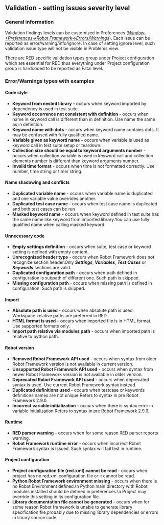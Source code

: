 ## Validation - setting issues severity level

### General information

Validation findings levels can be customized in Preferences
(_[Window-&gt;Preferences-&gt;Robot
Framework-&gt;Errors/Warnings](javascript:executeCommand\('org.eclipse.ui.window.preferences\(preferencePageId=org.robotframework.ide.eclipse.main.plugin.preferences.validation\)'\))_).
Each issue can be reported as error/warning/info/ignore. In case of setting
ignore level, such validation issue type will not be visible in Problems view.

There are RED specific validation types group under Project configuration
which are essential for RED thus everything under Project configuration group
is hardcoded to be reported as Fatal level.

### Error/Warnings types with examples

#### Code style

  * **Keyword from nested library** \- occurs when keyword imported by dependency is used in test suite.
  * **Keyword occurrence not consistent with definition** \- occurs when name in keyword call is different than in definition. Use name the same as in definition.
  * **Keyword name with dots** \- occurs when keyword name contains dots. It may be confused with fully qualified name.
  * **Variable given as keyword name** \- occurs when variable is used as keyword call in test suite setup or teardown.
  * **Collection size should be equal to keyword arguments number** \- occurs when collection variable is used in keyword call and collection elements number is different than keyword arguments number.
  * **Invalid time format** \- occurs when time is not formatted correctly. Use number, time string or timer string.

#### Name shadowing and conflicts

  * **Duplicated variable name** \- occurs when variable name is duplicated and one variable value overrides another.
  * **Duplicated test case name** \- occurs when test case name is duplicated and both test cases can be run
  * **Masked keyword name** \- occurs when keyword defined in test suite has the same name like keyword from imported library.You can use fully qualified name when calling masked keyword.

#### Unnecessary code

  * **Empty settings definition** \- occurs when suite, test case or keyword setting is defined with empty content.
  * **Unrecognized header type** \- occurs when Robot Framework does not recognize section header.Only ***Settings***, ***Variables***, ***Test Cases*** or ***Keywords*** sections are valid.
  * **Duplicated configuration path** \- occurs when path defined in configuration is subpath of different one. Such path is skipped.
  * **Missing configuration path** \- occurs when missing path is defined in configuration. Such path is skipped.

#### Import

  * **Absolute path is used** \- occurs when absolute path is used. Workspace-relative paths are preferred in RED.
  * **HTML format is used** \- occurs when imported file is in HTML format. Use supported formats only.
  * **Import path relative via modules path** \- occurs when imported path is relative to python path.

#### Robot version

  * **Removed Robot Framework API used** \- occurs when syntax from older Robot Framework version is not available in current version.
  * **Unsupported Robot Framework API used** \- occurs when syntax from newer Robot Framework version is not available in older version.
  * **Deprecated Robot Framework API used** \- occurs when deprecated syntax is used. Use current Robot Framework syntax instead.
  * **Duplicated definitions used** \- occurs when testcase or keywords definitions names are not unique.Refers to syntax in pre Robot Framework 2.9.0.
  * **Incorrect variable initialization** \- occurs when there is syntax error in variable initialization.Refers to syntax in pre Robot Framework 2.9.0.

#### Runtime

  * **RED parser warning** \- occurs when for some reason RED parser reports warning.
  * **Robot Framework runtime error** \- occurs when incorrect Robot Framework syntax is issued. Such syntax will fail test in runtime.

#### Project configuration

  * **Project configuration file (red.xml) cannot be read** \- occurs when project has no red.xml configuration file or it cannot be read.
  * **Python Robot Framework environment missing** \- occurs when there is no Robot Environment defined.\n Python main directory with Robot modules installed should be defined in preferences.\n Project may override this setting in its configuration file. 
  * **Library documentation file cannot be generated** \- occurs when for some reason Robot framework is unable to generate library specification file,probably due to missing library dependencies or errors in library source code.


